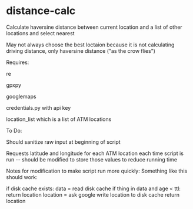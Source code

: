 # distance-calc
Calculate haversine distance between current location and a list of other locations and select nearest

May not always choose the best loctaion because it is not calculating driving distance, only haversine distance ("as the crow flies")


Requires:

re

gpxpy

googlemaps

credentials.py with api key

location_list which is a list of ATM locations


To Do:

Should sanitize raw input at beginning of script

Requests latitude and longitude for each ATM location each time script is run -- should be modified to store those values to reduce running time

Notes for modification to make script run more quickly:
Something like this should work:

if disk cache exists:
    data = read disk cache
if thing in data and age < ttl:
    return location
location = ask google
write location to disk cache
return location

